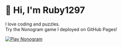 # 👋 Hi, I'm Ruby1297

I love coding and puzzles.  
Try the Nonogram game I deployed on GitHub Pages!

[![Play Nonogram](https://img.shields.io/badge/Play-Nonogram-blue?style=for-the-badge)](https://ruby1297.github.io/nonograms/)
